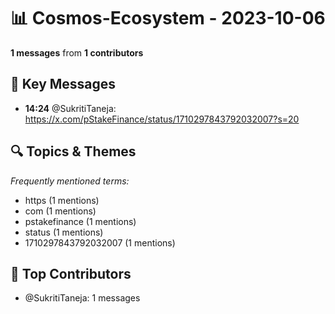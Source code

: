# 📊 Cosmos-Ecosystem - 2023-10-06
**1 messages** from **1 contributors**

## 💬 Key Messages
- **14:24** @SukritiTaneja: https://x.com/pStakeFinance/status/1710297843792032007?s=20

## 🔍 Topics & Themes
*Frequently mentioned terms:*
- https (1 mentions)
- com (1 mentions)
- pstakefinance (1 mentions)
- status (1 mentions)
- 1710297843792032007 (1 mentions)

## 👥 Top Contributors
- @SukritiTaneja: 1 messages